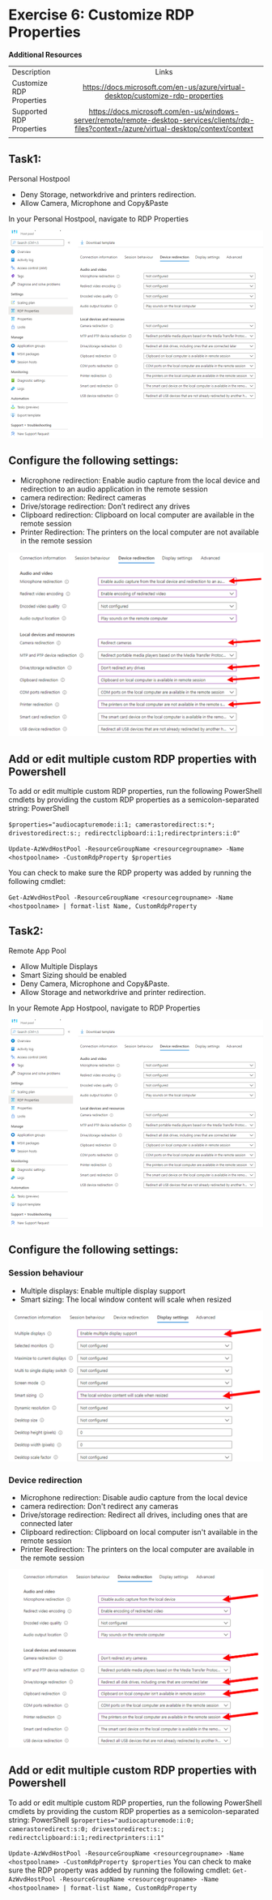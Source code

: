 # Exercise 6: Customize RDP Properties

**Additional Resources**

  |              |            |  
|----------|:-------------:|
| Description | Links |
| Customize RDP Properties | https://docs.microsoft.com/en-us/azure/virtual-desktop/customize-rdp-properties |
| Supported RDP Properties | https://docs.microsoft.com/en-us/windows-server/remote/remote-desktop-services/clients/rdp-files?context=/azure/virtual-desktop/context/context|
  |              |            | 

## Task1:
Personal Hostpool
-	Deny Storage, networkdrive and printers redirection.
-	Allow Camera, Microphone and Copy&Paste

In your Personal Hostpool, navigate to RDP Properties


![RDP Property](../Images/06-RDPProperty_1.png)
 
## Configure the following settings:
- Microphone redirection: Enable audio capture from the local device and redirection to an audio application in the remote session 
- camera redirection: Redirect cameras
- Drive/storage redirection: Don’t redirect any drives 
- Clipboard redirection: Clipboard on local computer are available in the remote session
- Printer Redirection: The printers on the local computer are not available in the remote session

![RDP Property](../Images/06-RDPProperty_2.png)
 
## Add or edit multiple custom RDP properties with Powershell
To add or edit multiple custom RDP properties, run the following PowerShell cmdlets by providing the custom RDP properties as a semicolon-separated string:
PowerShell

``
$properties="audiocapturemode:i:1; camerastoredirect:s:*; drivestoredirect:s:; redirectclipboard:i:1;redirectprinters:i:0"
``

``
Update-AzWvdHostPool -ResourceGroupName <resourcegroupname> -Name <hostpoolname> -CustomRdpProperty $properties
``

You can check to make sure the RDP property was added by running the following cmdlet:

``
Get-AzWvdHostPool -ResourceGroupName <resourcegroupname> -Name <hostpoolname> | format-list Name, CustomRdpProperty
``

## Task2:
Remote App Pool
- Allow Multiple Displays
- Smart Sizing should be enabled
- Deny Camera, Microphone and Copy&Paste.
- Allow Storage and networkdrive and printer redirection.

 In your Remote App Hostpool, navigate to RDP Properties


![RDP Property](../Images/06-RDPProperty_1.png)
 
## Configure the following settings:

### Session behaviour
- Multiple displays: Enable multiple display support
- Smart sizing: The local window content will scale when resized

![RDP Property](../Images/06-RDPProperty_3.png)

### Device redirection
- Microphone redirection: Disable audio capture from the local device 
- camera redirection: Don't redirect any cameras
- Drive/storage redirection: Redirect all drives, including ones that are connected later 
- Clipboard redirection: Clipboard on local computer isn't available in the remote session
- Printer Redirection: The printers on the local computer are available in the remote session

![RDP Property](../Images/06-RDPProperty_4.png)
 
## Add or edit multiple custom RDP properties with Powershell
To add or edit multiple custom RDP properties, run the following PowerShell cmdlets by providing the custom RDP properties as a semicolon-separated string:
PowerShell
``$properties="audiocapturemode:i:0; camerastoredirect:s:0; drivestoredirect:s:; redirectclipboard:i:1;redirectprinters:i:1"``

``Update-AzWvdHostPool -ResourceGroupName <resourcegroupname> -Name <hostpoolname> -CustomRdpProperty $properties``
You can check to make sure the RDP property was added by running the following cmdlet:
``Get-AzWvdHostPool -ResourceGroupName <resourcegroupname> -Name <hostpoolname> | format-list Name, CustomRdpProperty``
